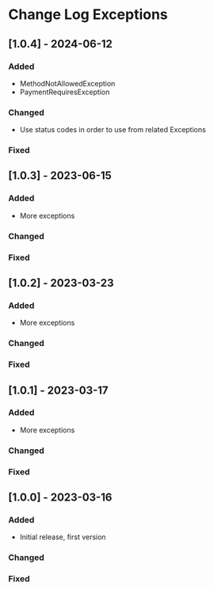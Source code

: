 # Change Log Exceptions


## [1.0.4] - 2024-06-12

### Added

- MethodNotAllowedException
- PaymentRequiresException

### Changed

- Use status codes in order to use from related Exceptions

### Fixed


## [1.0.3] - 2023-06-15

### Added

- More exceptions

### Changed

### Fixed


## [1.0.2] - 2023-03-23

### Added

- More exceptions

### Changed

### Fixed


## [1.0.1] - 2023-03-17

### Added

- More exceptions

### Changed

### Fixed


## [1.0.0] - 2023-03-16

### Added

- Initial release, first version

### Changed

### Fixed
